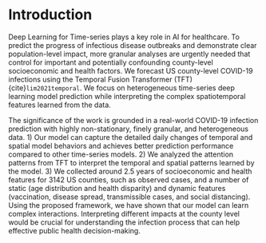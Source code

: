 # Introduction
Deep Learning for Time-series plays a key role in AI for healthcare. To predict the progress of infectious disease outbreaks and demonstrate clear population-level impact, more granular analyses are urgently needed that control for important and potentially confounding county-level socioeconomic and health factors. We forecast US county-level COVID-19 infections using the Temporal Fusion Transformer (TFT) {cite}`lim2021temporal`. We focus on heterogeneous time-series deep learning model prediction while interpreting the complex spatiotemporal features learned from the data. 

The significance of the work is grounded in a real-world COVID-19 infection prediction with highly non-stationary, finely granular, and heterogeneous data. 1) Our model can capture the detailed daily changes of temporal and spatial model behaviors and achieves better prediction performance compared to other time-series models. 2) We analyzed the attention patterns from TFT to interpret the temporal and spatial patterns learned by the model. 3) We collected around 2.5 years of socioeconomic and health features for 3142 US counties, such as observed cases, and a number of static (age distribution and health disparity) and dynamic features (vaccination, disease spread, transmissible cases, and social distancing). Using the proposed framework, we have shown that our model can learn complex interactions. Interpreting different impacts at the county level would be crucial for understanding the infection process that can help effective public health decision-making.